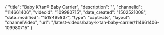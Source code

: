 {
    "title": "Baby K'tan&reg; Baby Carrier",
    "description": "",
    "channelid": "114661406",
    "videoid": "109980715",
    "date_created": "1502521008",
    "date_modified": "1518465837",
    "type": "captivate",
    "layout": "channelVideo",
    "url": "\/latest-videos\/baby-k-tan-baby-carrier\/114661406-109980715"
}